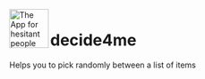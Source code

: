 <img align="left" width="70" height="70" src="https://raw.githubusercontent.com/yngrdyn/decide4me/main/public/img/logo.png" alt="The App for hesitant people">

# decide4me

Helps you to pick randomly between a list of items
